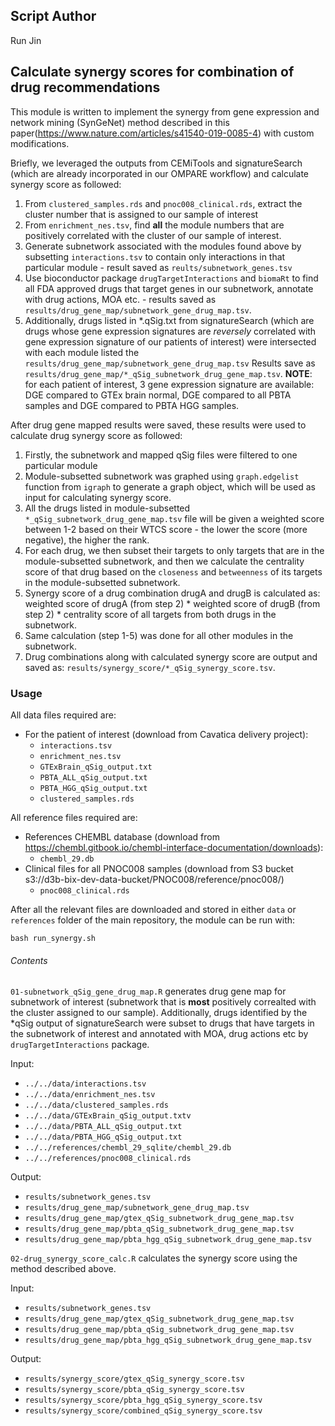 ## Script Author

Run Jin

## Calculate synergy scores for combination of drug recommendations
This module is written to implement the synergy from gene expression and network mining (SynGeNet) method described in this paper(https://www.nature.com/articles/s41540-019-0085-4) with custom modifications.

Briefly, we leveraged the outputs from CEMiTools and signatureSearch (which are already incorporated in our OMPARE workflow) and calculate synergy score as followed:
1. From `clustered_samples.rds` and `pnoc008_clinical.rds`, extract the cluster number that is assigned to our sample of interest 
2. From `enrichment_nes.tsv`, find **all** the module numbers that are positively correlated with the cluster of our sample of interest.
3. Generate subnetwork associated with the modules found above by subsetting `interactions.tsv` to contain only interactions in that particular module - result saved as `reults/subnetwork_genes.tsv`
4. Use bioconductor package `drugTargetInteractions` and `biomaRt` to find all FDA approved drugs that target genes in our subnetwork, annotate with drug actions, MOA etc. - results saved as  `results/drug_gene_map/subnetwork_gene_drug_map.tsv`.
5. Additionally, drugs listed in *.qSig.txt from signatureSearch (which are drugs whose gene expression signatures are _reversely_ correlated with gene expression signature of our patients of interest) were intersected with each module listed the `results/drug_gene_map/subnetwork_gene_drug_map.tsv`
Results save as `results/drug_gene_map/*_qSig_subnetwork_drug_gene_map.tsv`.
**NOTE**: for each patient of interest, 3 gene expression signature are available: DGE compared to GTEx brain normal, DGE compared to all PBTA samples and DGE compared to PBTA HGG samples. 

After drug gene mapped results were saved, these results were used to calculate drug synergy score as followed:
1. Firstly, the subnetwork and mapped qSig files were filtered to one particular module 
2. Module-subsetted subnetwork was graphed using `graph.edgelist` function from `igraph` to generate a graph object, which will be used as input for calculating synergy score.
3. All the drugs listed in module-subsetted `*_qSig_subnetwork_drug_gene_map.tsv` file will be given a weighted score between 1-2 based on their WTCS score - the lower the score (more negative), the higher the rank.
4. For each drug, we then subset their targets to only targets that are in the module-subsetted subnetwork, and then we calculate the centrality score of that drug based on the `closeness` and `betweenness` of its targets in the module-subsetted subnetwork.
5. Synergy score of a drug combination drugA and drugB is calculated as: weighted score of drugA (from step 2) * weighted score of drugB (from step 2) * centrality score of all targets from both drugs in the subnetwork. 
6. Same calculation (step 1-5) was done for all other modules in the subnetwork. 
7. Drug combinations along with calculated synergy score are output and saved as: `results/synergy_score/*_qSig_synergy_score.tsv`.

### Usage

All data files required are:
  - For the patient of interest (download from Cavatica delivery project):
    - `interactions.tsv`
    - `enrichment_nes.tsv`
    - `GTExBrain_qSig_output.txt`
    - `PBTA_ALL_qSig_output.txt`
    - `PBTA_HGG_qSig_output.txt`
    - `clustered_samples.rds`
  
All reference files required are:
  - References CHEMBL database (download from https://chembl.gitbook.io/chembl-interface-documentation/downloads):
    - `chembl_29.db`
  - Clinical files for all PNOC008 samples (download from S3 bucket s3://d3b-bix-dev-data-bucket/PNOC008/reference/pnoc008/)
    - `pnoc008_clinical.rds`
    
After all the relevant files are downloaded and stored in either `data` or `references` folder of the main repository, the module can be run with:
  
  ```
bash run_synergy.sh
```

###### Contents

`01-subnetwork_qSig_gene_drug_map.R` generates drug gene map for subnetwork of interest (subnetwork that is **most** positively correalted with the cluster assigned to our sample). 
Additionally, drugs identified by the *qSig output of signatureSearch were subset to drugs that have targets in the subnetwork of interest and annotated with MOA, drug actions etc by `drugTargetInteractions` package.

Input:
  - `../../data/interactions.tsv`
  - `../../data/enrichment_nes.tsv`
  - `../../data/clustered_samples.rds`
  - `../../data/GTExBrain_qSig_output.txtv`
  - `../../data/PBTA_ALL_qSig_output.txt`
  - `../../data/PBTA_HGG_qSig_output.txt`
  - `../../references/chembl_29_sqlite/chembl_29.db`
  - `../../references/pnoc008_clinical.rds`

Output:
  - `results/subnetwork_genes.tsv`
  - `results/drug_gene_map/subnetwork_gene_drug_map.tsv`
  - `results/drug_gene_map/gtex_qSig_subnetwork_drug_gene_map.tsv`
  - `results/drug_gene_map/pbta_qSig_subnetwork_drug_gene_map.tsv`
  - `results/drug_gene_map/pbta_hgg_qSig_subnetwork_drug_gene_map.tsv`
  
`02-drug_synergy_score_calc.R` calculates the synergy score using the method described above.

Input:
  - `results/subnetwork_genes.tsv`
  - `results/drug_gene_map/gtex_qSig_subnetwork_drug_gene_map.tsv`
  - `results/drug_gene_map/pbta_qSig_subnetwork_drug_gene_map.tsv`
  - `results/drug_gene_map/pbta_hgg_qSig_subnetwork_drug_gene_map.tsv`

Output:
  - `results/synergy_score/gtex_qSig_synergy_score.tsv`
  - `results/synergy_score/pbta_qSig_synergy_score.tsv`
  - `results/synergy_score/pbta_hgg_qSig_synergy_score.tsv`
  - `results/synergy_score/combined_qSig_synergy_score.tsv`


